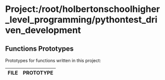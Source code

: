 # Project:/root/holbertonschoolhigher_level_programming/pythontest_driven_development
## Functions Prototypes
Prototypes for functions written in this project:

| FILE  | PROTOTYPE | 
 | ------------- | ------------- |
